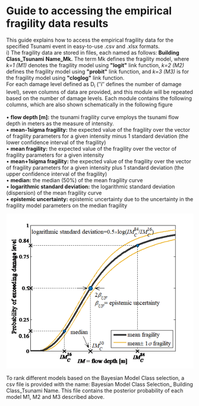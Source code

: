 # Guide to accessing the empirical fragility data results
This guide explains how to access the empirical fragility data for the specified Tsunami event in easy-to-use .csv and .xlsx formats. <br> i) The fragility data are stored in files, each named as follows: **Building Class_Tsunami** **Name_Mk.** The term Mk defines the fragility model, where *k=1* *(M1)* denotes the fragility model using **"logit"** link function, *k=2* *(M2)* defines the fragility model using **"probit"** link function, and *k=3* *(M3)* is for the fragility model using **"cloglog"** link function. 
<br> For each damage level defined as D<sub>i</sub> (″i″ defines the number of damage level), seven columns of data are provided, and this module will be repeated based on the number of damage levels. Each module contains the following columns, which are also shown schematically in the following figure 
<br>
<br> •	**flow depth [m]:** the tsunami fragility curve employs the tsunami flow depth in meters as the measure of intensity.
<br> •	**mean-1sigma fragility:** the expected value of the fragility over the vector of fragility parameters for a given intensity minus 1 standard deviation (the lower confidence interval of the fragility)
<br> •	**mean fragility:** the expected value of the fragility over the vector of fragility parameters for a given intensity 
<br> •	**mean+1sigma fragility:** the expected value of the fragility over the vector of fragility parameters for a given intensity plus 1 standard deviation (the upper confidence interval of the fragility)
<br> •	**median:** the median (50%) of the mean fragility curve
<br> •	**logarithmic standard deviation:** the logarithmic standard deviation (dispersion) of the mean fragility curve
<br> •	**epistemic uncertainty:** epistemic uncertainty due to the uncertainty in the fragility model parameters on the median fragility
<p align="center">
  <img src="https://github.com/soltanisgeo/readme/blob/main/Fragilitygit.png" />
</p>

 

To rank different models based on the Bayesian Model Class selection, a csv file is provided with the name: Bayesian Model Class Selection_ Building Class_Tsunami Name. This file contains the posterior probability of each model M1, M2 and M3 described above.

